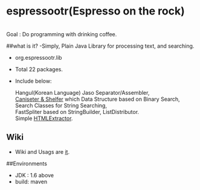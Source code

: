 
# espressootr(Espresso on the rock)
<br/>
Goal : Do programming with drinking coffee.

##what is it?
-Simply, Plain Java Library for processing text, and searching. 

* org.espressootr.lib

* Total 22 packages. 
* Include below:
    
    Hangul(Korean Language) Jaso Separator/Assembler, <br/>
[Caniseter & Shelfer](http://www.slideshare.net/sh84ahn/canister-shelfer) which Data Structure based on Binary Search, <br/>
Search Classes for String Searching, <br/>
FastSpliter based on StringBuilder, ListDistributor.<br/>
Simple [HTMLExtractor](http://ash84.tistory.com/943). <br/>


## Wiki
- Wiki and Usags are [it](https://github.com/AhnSeongHyun/espressoOtr/wiki).  

##Environments

* JDK  : 1.6 above<br/>
* build: maven

